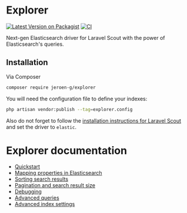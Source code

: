 # Explorer

[![Latest Version on Packagist][ico-version]][link-packagist]
[![CI][ico-actions]][link-actions]

Next-gen Elasticsearch driver for Laravel Scout with the power of Elasticsearch's queries.

## Installation

Via Composer

``` bash
composer require jeroen-g/explorer
```

You will need the configuration file to define your indexes:

```bash
php artisan vendor:publish --tag=explorer.config
```

Also do not forget to follow the [installation instructions for Laravel Scout](https://laravel.com/docs/scout#installation) and set the driver to `elastic`. 

# Explorer documentation

- [Quickstart](quickstart.md)
- [Mapping properties in Elasticsearch](mapping.md)
- [Sorting search results](sorting.md)
- [Pagination and search result size](pagination.md)
- [Debugging](debugging.md)
- [Advanced queries](advanced-queries.md)
- [Advanced index settings](index-settings.md)

[ico-version]: https://img.shields.io/packagist/v/jeroen-g/explorer.svg?style=flat-square
[ico-actions]: https://img.shields.io/github/workflow/status/Jeroen-G/explorer/CI?label=CI%2FCD&style=flat-square
[link-actions]: https://github.com/Jeroen-G/alpine-artisan/actions?query=workflow%3ACI%2FCD
[link-packagist]: https://packagist.org/packages/jeroen-g/explorer
